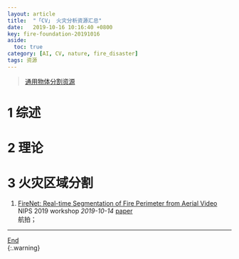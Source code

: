```yaml
---
layout: article
title:  "「CV」 火灾分析资源汇总"
date:   2019-10-16 10:16:40 +0800
key: fire-foundation-20191016
aside:
  toc: true
category: [AI, CV, nature, fire_disaster]
tags: 资源
---
```

<span id='head'></span>  
>[通用物体分割资源](/ai/cv/segmentation/2019/05/05/foundation.html)   

<!--more-->


# 1 综述

# 2 理论

# 3 火灾区域分割
1. [FireNet: Real-time Segmentation of Fire Perimeter from Aerial Video](http://cn.arxiv.org/abs/1910.06407)    
NIPS 2019 workshop *2019-10-14* [paper](https://arxiv.org/abs/1910.06407)    
航拍；    


-------------------  
[End](#head)   
{:.warning}  

